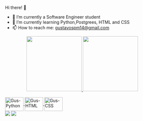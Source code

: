 Hi there! 👋

- 🔭 I’m currently a Software Engineer student
- 🌱 I’m currently learning Python,Postgrees, HTML and CSS
- 📫 How to reach me: gustavospm14@gmail.com

<div align="center">
  <a href="https://github.com/GustavoSpm">
  <img height="180em" src="https://github-readme-stats.vercel.app/api?username=GustavoSpm&show_icons=true&theme=dark&include_all_commits=true&count_private=true"/>
  <img height="180em" src="https://github-readme-stats.vercel.app/api/top-langs/?username=GustavoSpm&layout=compact&langs_count=7&theme=dark"/>
</div>
  
<div style="display: inline_block"><br>
  <img align="center" alt="Gus-Python" height="45" width="60" src="https://cdn.jsdelivr.net/gh/devicons/devicon/icons/python/python-original.svg" />
  <img align="center" alt="Gus-HTML" height="45" width="60" src="https://cdn.jsdelivr.net/gh/devicons/devicon/icons/html5/html5-original-wordmark.svg" />
  <img align="center" alt="Gus-CSS" height="45" width="60" src="https://cdn.jsdelivr.net/gh/devicons/devicon/icons/css3/css3-original-wordmark.svg" />

</div>
  
<div> 
  <a href = "mailto:gustavospm14@gmail.com"><img src="https://img.shields.io/badge/-Gmail-%23333?style=for-the-badge&logo=gmail&logoColor=white" target="_blank"></a>
  <a href="https://www.linkedin.com/in/gustavo-spindola-36986816a/" target="_blank"><img src="https://img.shields.io/badge/-LinkedIn-%230077B5?style=for-the-badge&logo=linkedin&logoColor=white" target="_blank"></a> 
</div>
